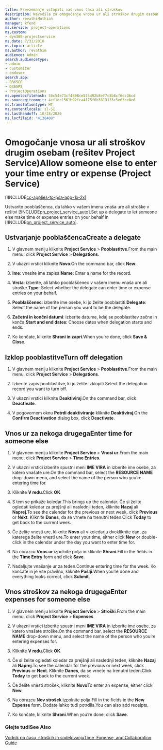 ```yaml
---
title: Prevzemanje vstopiti vaš vnos časa ali stroškov
description: Navodila za omogočanje vnosa ur ali stroškov drugim osebam v rešitvi Project Service
author: revathiMuthiah
manager: kfend
ms.service: project-operations
ms.custom:
- dyn365-projectservice
ms.date: 7/31/2018
ms.topic: article
ms.author: revathim
audience: Admin
search.audienceType:
- admin
- customizer
- enduser
search.app:
- D365CE
- D365PS
- ProjectOperations
ms.openlocfilehash: 50c54e73cf4898ce525492b8ef7c8b8cf6dc36cd
ms.sourcegitcommit: 4cf1dc1561b92fca4175f0b3813133c5e63ce8e6
ms.translationtype: HT
ms.contentlocale: sl-SI
ms.lasthandoff: 10/28/2020
ms.locfileid: "4130408"
---
```

# <a name="allow-someone-else-to-enter-your-time-entry-or-expense-project-service"></a><span data-ttu-id="254e2-103">Omogočanje vnosa ur ali stroškov drugim osebam (rešitev Project Service)</span><span class="sxs-lookup"><span data-stu-id="254e2-103">Allow someone else to enter your time entry or expense (Project Service)</span></span>

[!INCLUDE[cc-applies-to-psa-app-1x-2x](../includes/cc-applies-to-psa-app-1x-2x.md)]

<span data-ttu-id="254e2-104">Ustvarite pooblaščenca, da lahko v vašem imenu vnaša ure ali stroške v rešitvi [!INCLUDE[pn_project_service_auto](../includes/pn-project-service-auto.md)].</span><span class="sxs-lookup"><span data-stu-id="254e2-104">Set up a delegate to let someone else make time or expense entries on your behalf in [!INCLUDE[pn_project_service_auto](../includes/pn-project-service-auto.md)].</span></span>  
  
## <a name="create-a-delegate"></a><span data-ttu-id="254e2-105">Ustvarjanje pooblaščenca</span><span class="sxs-lookup"><span data-stu-id="254e2-105">Create a delegate</span></span>  
  
1.  <span data-ttu-id="254e2-106">V glavnem meniju kliknite **Project Service** > **Pooblastitve**.</span><span class="sxs-lookup"><span data-stu-id="254e2-106">From the main menu, click **Project Service** > **Delegations**.</span></span>  
  
2.  <span data-ttu-id="254e2-107">V ukazni vrstici kliknite **Novo**.</span><span class="sxs-lookup"><span data-stu-id="254e2-107">On the command bar, click **New**.</span></span>  
  
3. <span data-ttu-id="254e2-108">**Ime**: vnesite ime zapisa.</span><span class="sxs-lookup"><span data-stu-id="254e2-108">**Name**: Enter a name for the record.</span></span>  
  
4. <span data-ttu-id="254e2-109">**Vrsta**: izberite, ali lahko pooblaščenec v vašem imenu vnaša ure ali stroške.</span><span class="sxs-lookup"><span data-stu-id="254e2-109">**Type**: Select whether the delegate can enter time or expense entries on your behalf.</span></span>  
  
5. <span data-ttu-id="254e2-110">**Pooblaščenec**: izberite ime osebe, ki jo želite pooblastiti.</span><span class="sxs-lookup"><span data-stu-id="254e2-110">**Delegate**: Select the name of the person you want to be the delegate.</span></span>  
  
6. <span data-ttu-id="254e2-111">**Začetni in končni datumi**: izberite datume, kdaj se pooblastitev začne in konča.</span><span class="sxs-lookup"><span data-stu-id="254e2-111">**Start and end dates**: Choose dates when delegation starts and ends.</span></span>  
  
7.  <span data-ttu-id="254e2-112">Ko končate, kliknite **Shrani in zapri**.</span><span class="sxs-lookup"><span data-stu-id="254e2-112">When you're done, click **Save & Close**.</span></span>  
  
## <a name="turn-off-delegation"></a><span data-ttu-id="254e2-113">Izklop pooblastitve</span><span class="sxs-lookup"><span data-stu-id="254e2-113">Turn off delegation</span></span>  
  
1.  <span data-ttu-id="254e2-114">V glavnem meniju kliknite **Project Service** > **Pooblastitve**.</span><span class="sxs-lookup"><span data-stu-id="254e2-114">From the main menu, click **Project Service** > **Delegations**.</span></span>  
  
2.  <span data-ttu-id="254e2-115">Izberite zapis pooblastitve, ki jo želite izklopiti.</span><span class="sxs-lookup"><span data-stu-id="254e2-115">Select the delegation record you want to turn off.</span></span>  
  
3.  <span data-ttu-id="254e2-116">V ukazni vrstici kliknite **Deaktiviraj**.</span><span class="sxs-lookup"><span data-stu-id="254e2-116">On the command bar, click **Deactivate**.</span></span>  
  
4.  <span data-ttu-id="254e2-117">V pogovornem oknu **Potrdi deaktiviranje** kliknite **Deaktiviraj**.</span><span class="sxs-lookup"><span data-stu-id="254e2-117">On the **Confirm Deactivation** dialog box, click **Deactivate**.</span></span>  
  
## <a name="enter-time-for-someone-else"></a><span data-ttu-id="254e2-118">Vnos ur za nekoga drugega</span><span class="sxs-lookup"><span data-stu-id="254e2-118">Enter time for someone else</span></span>  
  
1.  <span data-ttu-id="254e2-119">V glavnem meniju kliknite **Project Service** > **Vnosi ur**.</span><span class="sxs-lookup"><span data-stu-id="254e2-119">From the main menu, click **Project Service** > **Time Entries**.</span></span>  
  
2.  <span data-ttu-id="254e2-120">V ukazni vrstici izberite spustni meni **IME VIRA** in izberite ime osebe, za katero vnašate ure.</span><span class="sxs-lookup"><span data-stu-id="254e2-120">On the command bar, select the **RESOURCE NAME** drop-down menu, and select the name of the person who you’re entering time for.</span></span>  
  
3.  <span data-ttu-id="254e2-121">Kliknite **V redu**.</span><span class="sxs-lookup"><span data-stu-id="254e2-121">Click **OK**.</span></span>  
  
4.  <span data-ttu-id="254e2-122">S tem se prikaže koledar.</span><span class="sxs-lookup"><span data-stu-id="254e2-122">This brings up the calendar.</span></span> <span data-ttu-id="254e2-123">Če si želite ogledati koledar za prejšnji ali naslednji teden, kliknite **Nazaj** ali **Naprej**.</span><span class="sxs-lookup"><span data-stu-id="254e2-123">To see the calendar for the previous or next week, click **Previous** or **Next**.</span></span> <span data-ttu-id="254e2-124">Kliknite **Danes**, da se vrnete na trenutni teden.</span><span class="sxs-lookup"><span data-stu-id="254e2-124">Click **Today** to get back to the current week.</span></span>  
  
5.  <span data-ttu-id="254e2-125">Če želite vnesti ure, kliknite **Novo** ali v koledarju dvokliknite dan, za katerega želite vnesti ure.</span><span class="sxs-lookup"><span data-stu-id="254e2-125">To enter your time, either click **New** or double-click in the calendar under the day you want to enter time for.</span></span>  
  
6.  <span data-ttu-id="254e2-126">Na obrazcu **Vnos ur** izpolnite polja in kliknite **Shrani**.</span><span class="sxs-lookup"><span data-stu-id="254e2-126">Fill in the fields in the **Time Entry** form and click **Save**.</span></span>  
  
7.  <span data-ttu-id="254e2-127">Nadaljujte vnašanje ur za teden.</span><span class="sxs-lookup"><span data-stu-id="254e2-127">Continue entering time for the week.</span></span> <span data-ttu-id="254e2-128">Ko končate in je vse pravilno, kliknite **Pošlji**.</span><span class="sxs-lookup"><span data-stu-id="254e2-128">When you’re done and everything looks correct, click **Submit**.</span></span>  
  
## <a name="enter-expenses-for-someone-else"></a><span data-ttu-id="254e2-129">Vnos stroškov za nekoga drugega</span><span class="sxs-lookup"><span data-stu-id="254e2-129">Enter expenses for someone else</span></span>  
  
1.  <span data-ttu-id="254e2-130">V glavnem meniju kliknite **Project Service** > **Stroški**.</span><span class="sxs-lookup"><span data-stu-id="254e2-130">From the main menu, click **Project Service** > **Expenses**.</span></span>  
  
2.  <span data-ttu-id="254e2-131">V ukazni vrstici izberite spustni meni **IME VIRA** in izberite ime osebe, za katero vnašate stroške.</span><span class="sxs-lookup"><span data-stu-id="254e2-131">On the command bar, select the **RESOURCE NAME** drop-down menu, and select the name of the person who you’re entering expenses for.</span></span>  
  
3.  <span data-ttu-id="254e2-132">Kliknite **V redu**.</span><span class="sxs-lookup"><span data-stu-id="254e2-132">Click **OK**.</span></span>  
  
4.  <span data-ttu-id="254e2-133">Če si želite ogledati koledar za prejšnji ali naslednji teden, kliknite **Nazaj** ali **Naprej**.</span><span class="sxs-lookup"><span data-stu-id="254e2-133">To see the calendar for the previous or next week, click **Previous** or **Next**.</span></span> <span data-ttu-id="254e2-134">Kliknite **Danes**, da se vrnete na trenutni teden.</span><span class="sxs-lookup"><span data-stu-id="254e2-134">Click **Today** to get back to the current week.</span></span>  
  
5.  <span data-ttu-id="254e2-135">Če želite vnesti strošek, kliknite **Novo**</span><span class="sxs-lookup"><span data-stu-id="254e2-135">To enter an expense, either click **New**</span></span>  
  
6.  <span data-ttu-id="254e2-136">Na obrazcu **Nov strošek** izpolnite polja.</span><span class="sxs-lookup"><span data-stu-id="254e2-136">Fill in the fields in the **New Expense** form.</span></span> <span data-ttu-id="254e2-137">Dodate lahko tudi potrdila.</span><span class="sxs-lookup"><span data-stu-id="254e2-137">You can also add receipts.</span></span>  
  
7.  <span data-ttu-id="254e2-138">Ko končate, kliknite **Shrani**.</span><span class="sxs-lookup"><span data-stu-id="254e2-138">When you’re done, click **Save**.</span></span>  
  
### <a name="see-also"></a><span data-ttu-id="254e2-139">Glejte tudi</span><span class="sxs-lookup"><span data-stu-id="254e2-139">See Also</span></span>  
 [<span data-ttu-id="254e2-140">Vodnik po času, stroških in sodelovanju</span><span class="sxs-lookup"><span data-stu-id="254e2-140">Time, Expense, and Collaboration Guide</span></span>](../psa/time-expense-collaboration-guide.md)
